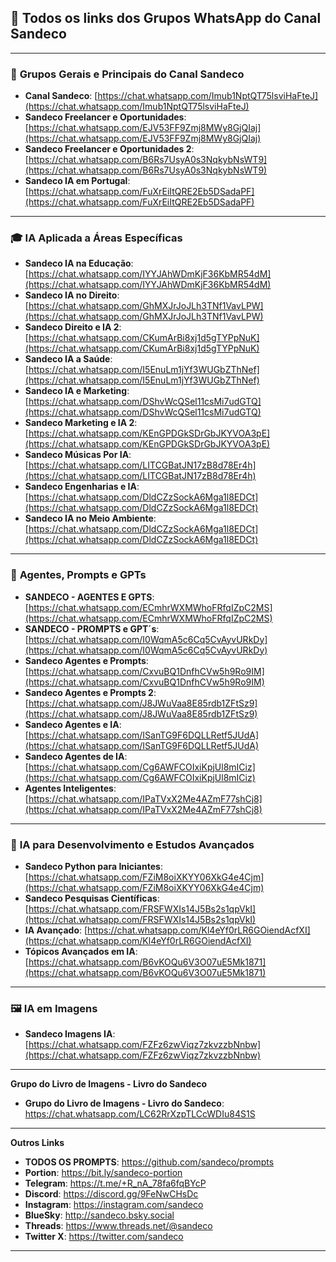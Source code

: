 ## 🌟 **Todos os links dos Grupos WhatsApp do Canal Sandeco**

---

### 🌟 **Grupos Gerais e Principais do Canal Sandeco**
- **Canal Sandeco**: [https://chat.whatsapp.com/Imub1NptQT75lsviHaFteJ](https://chat.whatsapp.com/Imub1NptQT75lsviHaFteJ)
- **Sandeco Freelancer e Oportunidades**: [https://chat.whatsapp.com/EJV53FF9Zmj8MWy8GjQIaj](https://chat.whatsapp.com/EJV53FF9Zmj8MWy8GjQIaj)
- **Sandeco Freelancer e Oportunidades 2**: [https://chat.whatsapp.com/B6Rs7UsyA0s3NqkybNsWT9](https://chat.whatsapp.com/B6Rs7UsyA0s3NqkybNsWT9)
- **Sandeco IA em Portugal**: [https://chat.whatsapp.com/FuXrEiItQRE2Eb5DSadaPF](https://chat.whatsapp.com/FuXrEiItQRE2Eb5DSadaPF)

---

### 🎓 **IA Aplicada a Áreas Específicas**
- **Sandeco IA na Educação**: [https://chat.whatsapp.com/IYYJAhWDmKjF36KbMR54dM](https://chat.whatsapp.com/IYYJAhWDmKjF36KbMR54dM)
- **Sandeco IA no Direito**: [https://chat.whatsapp.com/GhMXJrJoJLh3TNf1VavLPW](https://chat.whatsapp.com/GhMXJrJoJLh3TNf1VavLPW)
- **Sandeco Direito e IA 2**: [https://chat.whatsapp.com/CKumArBi8xj1d5gTYPpNuK](https://chat.whatsapp.com/CKumArBi8xj1d5gTYPpNuK)
- **Sandeco IA a Saúde**: [https://chat.whatsapp.com/I5EnuLm1jYf3WUGbZThNef](https://chat.whatsapp.com/I5EnuLm1jYf3WUGbZThNef)
- **Sandeco IA e Marketing**: [https://chat.whatsapp.com/DShvWcQSel11csMi7udGTQ](https://chat.whatsapp.com/DShvWcQSel11csMi7udGTQ)
- **Sandeco Marketing e IA 2**: [https://chat.whatsapp.com/KEnGPDGkSDrGbJKYVOA3pE](https://chat.whatsapp.com/KEnGPDGkSDrGbJKYVOA3pE)
- **Sandeco Músicas Por IA**: [https://chat.whatsapp.com/LITCGBatJN17zB8d78Er4h](https://chat.whatsapp.com/LITCGBatJN17zB8d78Er4h)
- **Sandeco Engenharias e IA**: [https://chat.whatsapp.com/DldCZzSockA6Mga1l8EDCt](https://chat.whatsapp.com/DldCZzSockA6Mga1l8EDCt)
- **Sandeco IA no Meio Ambiente**: [https://chat.whatsapp.com/DldCZzSockA6Mga1l8EDCt](https://chat.whatsapp.com/DldCZzSockA6Mga1l8EDCt)

---

### 🤖 **Agentes, Prompts e GPTs**
- **SANDECO - AGENTES E GPTS**: [https://chat.whatsapp.com/ECmhrWXMWhoFRfqIZpC2MS](https://chat.whatsapp.com/ECmhrWXMWhoFRfqIZpC2MS)
- **SANDECO - PROMPTS e GPT´s**: [https://chat.whatsapp.com/I0WqmA5c6Cq5CvAyvURkDy](https://chat.whatsapp.com/I0WqmA5c6Cq5CvAyvURkDy)
- **Sandeco Agentes e Prompts**: [https://chat.whatsapp.com/CxvuBQ1DnfhCVw5h9Ro9IM](https://chat.whatsapp.com/CxvuBQ1DnfhCVw5h9Ro9IM)
- **Sandeco Agentes e Prompts 2**: [https://chat.whatsapp.com/J8JWuVaa8E85rdb1ZFtSz9](https://chat.whatsapp.com/J8JWuVaa8E85rdb1ZFtSz9)
- **Sandeco Agentes e IA**: [https://chat.whatsapp.com/ISanTG9F6DQLLRetf5JUdA](https://chat.whatsapp.com/ISanTG9F6DQLLRetf5JUdA)
- **Sandeco Agentes de IA**: [https://chat.whatsapp.com/Cg6AWFCOIxiKpjUl8mICiz](https://chat.whatsapp.com/Cg6AWFCOIxiKpjUl8mICiz)
- **Agentes Inteligentes**: [https://chat.whatsapp.com/IPaTVxX2Me4AZmF77shCj8](https://chat.whatsapp.com/IPaTVxX2Me4AZmF77shCj8)

---

### 🧠 **IA para Desenvolvimento e Estudos Avançados**
- **Sandeco Python para Iniciantes**: [https://chat.whatsapp.com/FZiM8oiXKYY06XkG4e4Cjm](https://chat.whatsapp.com/FZiM8oiXKYY06XkG4e4Cjm)
- **Sandeco Pesquisas Científicas**: [https://chat.whatsapp.com/FRSFWXIs14J5Bs2s1qpVkI](https://chat.whatsapp.com/FRSFWXIs14J5Bs2s1qpVkI)
- **IA Avançado**: [https://chat.whatsapp.com/Kl4eYf0rLR6GOiendAcfXI](https://chat.whatsapp.com/Kl4eYf0rLR6GOiendAcfXI)
- **Tópicos Avançados em IA**: [https://chat.whatsapp.com/B6vKOQu6V3O07uE5Mk1871](https://chat.whatsapp.com/B6vKOQu6V3O07uE5Mk1871)

---

### 🖼️ **IA em Imagens**
- **Sandeco Imagens IA**: [https://chat.whatsapp.com/FZFz6zwViqz7zkvzzbNnbw](https://chat.whatsapp.com/FZFz6zwViqz7zkvzzbNnbw)

---


**Grupo do Livro de Imagens - Livro do Sandeco**

- **Grupo do Livro de Imagens - Livro do Sandeco**: https://chat.whatsapp.com/LC62RrXzpTLCcWDIu84S1S

---

**Outros Links**

- **TODOS OS PROMPTS**: https://github.com/sandeco/prompts  
- **Portion**: https://bit.ly/sandeco-portion  
- **Telegram**: https://t.me/+R_nA_78fa6fqBYcP  
- **Discord**: https://discord.gg/9FeNwCHsDc  
- **Instagram**: https://instagram.com/sandeco  
- **BlueSky**: http://sandeco.bsky.social
- **Threads**: https://www.threads.net/@sandeco
- **Twitter X**: https://twitter.com/sandeco  

---
